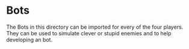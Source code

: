 # Bots

The Bots in this directory can be imported for every of the four players.
They can be used to simulate clever or stupid enemies and to help developing
an bot.